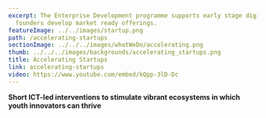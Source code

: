 ```yaml
---
excerpt: The Enterprise Development programme supports early stage digital-tech
  founders develop market ready offerings.
featureImage: ../../images/startup.png
path: /accelerating-startups
sectionImage: ../../../images/whatWeDo/accelerating.png
thumb: ../../../images/backgrounds/accelerating_startups.png
title: Accelerating Startups
link: accelerating-startups
video: https://www.youtube.com/embed/kQpp-3lD-Dc
---
```

<!--StartFragment-->

**Short ICT-led interventions to stimulate vibrant ecosystems in which youth innovators can thrive**

<!--EndFragment-->